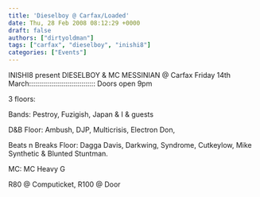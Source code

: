 ```yaml
---
title: 'Dieselboy @ Carfax/Loaded'
date: Thu, 28 Feb 2008 08:12:29 +0000
draft: false
authors: ["dirtyoldman"]
tags: ["carfax", "dieselboy", "inishi8"]
categories: ["Events"]
---
```


INISHI8 present DIESELBOY & MC MESSINIAN @ Carfax Friday 14th March::::::::::::::::::::::::::::::::: Doors open 9pm

3 floors:

Bands: Pestroy, Fuzigish, Japan & I & guests

D&B Floor: Ambush, DJP, Multicrisis, Electron Don,

Beats n Breaks Floor: Dagga Davis, Darkwing, Syndrome, Cutkeylow, Mike Synthetic & Blunted Stuntman.

MC: MC Heavy G

R80 @ Computicket, R100 @ Door